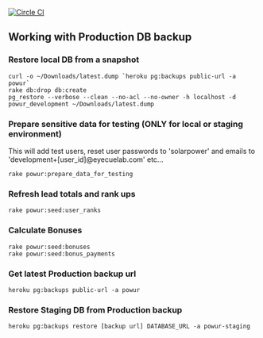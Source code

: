 [![Circle CI](https://circleci.com/gh/eyecuelab/powur.svg?style=svg&circle-token=184c29660ce8e18b159cdf7b7a4dd36222abc97a)](https://circleci.com/gh/eyecuelab/powur)

## Working with Production DB backup

### Restore local DB from a snapshot
```
curl -o ~/Downloads/latest.dump `heroku pg:backups public-url -a powur`
rake db:drop db:create
pg_restore --verbose --clean --no-acl --no-owner -h localhost -d powur_development ~/Downloads/latest.dump
```

### Prepare sensitive data for testing (ONLY for local or staging environment)
This will add test users, reset user passwords to 'solarpower' and emails to 'development+[user_id]@eyecuelab.com' etc...
```
rake powur:prepare_data_for_testing
```

### Refresh lead totals and rank ups
```
rake powur:seed:user_ranks
```

### Calculate Bonuses
```
rake powur:seed:bonuses
rake powur:seed:bonus_payments
```

### Get latest Production backup url
```
heroku pg:backups public-url -a powur
```

### Restore Staging DB from Production backup
```
heroku pg:backups restore [backup url] DATABASE_URL -a powur-staging
```
